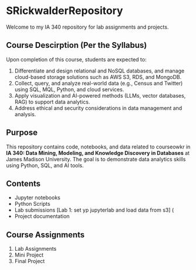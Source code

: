 # SRickwalderRepository

Welcome to my IA 340 repository for lab assignments and projects. 

## Course Descirption (Per the Syllabus)

Upon completion of this course, students are expected to:
1. Differentiate and design relational and NoSQL databases, and manage cloud-based storage solutions such as AWS S3, RDS, and MongoDB.
2. Collect, query, and analyze real-world data (e.g., Census and Twitter) using SQL, MQL, Python, and cloud services.
3. Apply visualization and AI-powered methods (LLMs, vector databases, RAG) to support data analytics.
4. Address ethical and security considerations in data management and analysis.

## Purpose

This repository contains code, notebooks, and data related to courseowkr in **IA 340: Data Mining, Modeling, and Knowledge Discovery in Databases** at James Madison University. The goal is to demonstrate data analytics skills using Python, SQL, and AI tools. 

## Contents

- Jupyter notebooks
- Python Scripts
- Lab submissions [Lab 1: set yp jupyterlab and load data from s3] (
- Project documentation

## Course Assignments

1. Lab Assignments
2. Mini Project
3. Final Project
